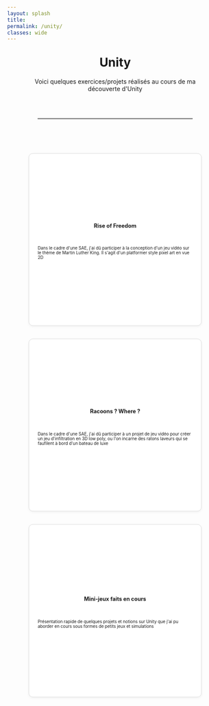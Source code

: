 ```yaml
---
layout: splash
title:
permalink: /unity/
classes: wide
---
```

<style>
  .card-grid {
    display: grid;
    grid-template-columns: repeat(auto-fit, minmax(250px, 1fr));
    gap: 30px;
    padding: 20px 0;
  }

  .card-link {
    text-decoration: none;
    color: inherit;
  }

  .card {
    aspect-ratio: 1 / 1; /* rend les cartes carrées */
    border: 1px solid #ddd;
    border-radius: 10px;
    padding: 20px;
    background: white;
    box-shadow: 0 2px 6px rgba(0,0,0,0.05);
    transition: transform 0.2s, box-shadow 0.2s;
    display: flex;
    flex-direction: column;
    justify-content: center;
  }

  .card:hover {
    transform: translateY(-5px) scale(1.03);
    box-shadow: 0 6px 12px rgba(0,0,0,0.1);
  }
  .card p{
    font-size: 0.7em;
  }
  .card h3{
    font-size: 0.9em;
    margin-bottom: 30px;
    text-align: center;
    font-weight: 700;
  }
</style>

<div style="width: 80%; margin: 0 auto;">
<h1 style="text-align: center;margin-top: 30px;">Unity</h1>

<p style="text-align: center;">Voici quelques exercices/projets réalisés au cours de ma découverte d'Unity</p>

<hr style="border: none; border-top: 1px solid #ccc; margin: 60px auto; width: 90%;" />



<div class="card-grid">

  <!-- Carte 1 -->
  <a href="/unity/projet-1/" class="card-link">
    <div class="card">
      <h3>Rise of Freedom</h3>
      <p>Dans le cadre d'une SAE, j'ai dû participer à la conception d'un jeu vidéo sur le thème de Martin Luther King. Il s'agit d'un platformer style pixel art en vue 2D</p>
    </div>
  </a>

  <!-- Carte 2 -->
  <a href="/unity/projet-2/" class="card-link">
    <div class="card">
      <h3>Racoons ? Where ?</h3>
      <p>Dans le cadre d'une SAE, j'ai dû participer à un projet de jeu vidéo pour créer un jeu d'infiltration en 3D low poly, ou l'on incarne des ratons laveurs qui se faufilent à bord d'un bateau de luxe</p>
    </div>
  </a>

  <!-- Carte 3 -->
  <a href="/unity/projet-3/" class="card-link">
    <div class="card">
      <h3>Mini-jeux faits en cours</h3>
      <p>Présentation rapide de quelques projets et notions sur Unity que j'ai pu aborder en cours sous formes de petits jeux et simulations</p>
    </div>
  </a>

</div>

</div>

